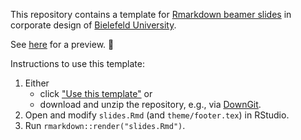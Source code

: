 This repository contains a template for [Rmarkdown beamer slides](https://bookdown.org/yihui/rmarkdown/beamer-presentation.html) in corporate design of [Bielefeld University](https://www.uni-bielefeld.de/). 

See [here](https://github.com/loelschlaeger/slides_template/blob/master/slides.pdf) for a preview. :eyes:

Instructions to use this template:
1. Either
    - click ["Use this template"](https://github.com/loelschlaeger/slides_template/generate) or
    - download and unzip the repository, e.g., via [DownGit](https://minhaskamal.github.io/DownGit/#/home?url=https://github.com/loelschlaeger/slides_template/tree/master).
2. Open and modify `slides.Rmd` (and `theme/footer.tex`) in RStudio.
3. Run `rmarkdown::render("slides.Rmd")`.
